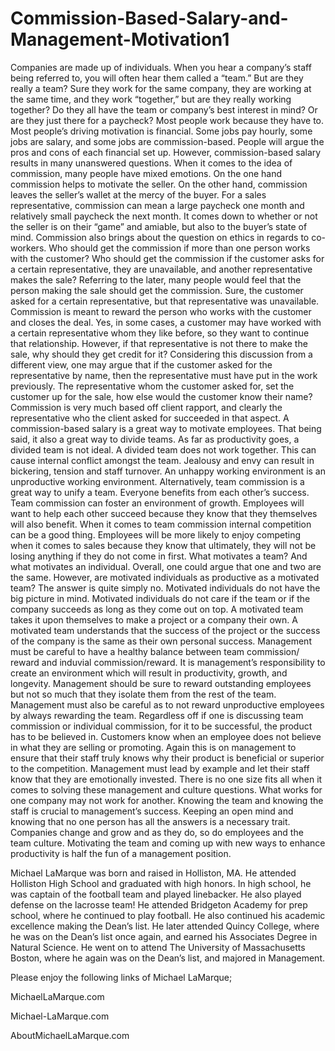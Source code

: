 # Commission-Based-Salary-and-Management-Motivation1
Companies are made up of individuals. When you hear a company’s staff being referred to, you will often hear them called a “team.” But are they really a team? Sure they work for the same company, they are working at the same time, and they work “together,” but are they really working together? Do they all have the team or company’s best interest in mind? Or are they just there for a paycheck? Most people work because they have to. Most people’s driving motivation is financial. Some jobs pay hourly, some jobs are salary, and some jobs are commission-based. People will argue the pros and cons of each financial set up. However, commission-based salary results in many unanswered questions.
When it comes to the idea of commission, many people have mixed emotions. On the one hand commission helps to motivate the seller. On the other hand, commission leaves the seller’s wallet at the mercy of the buyer. For a sales representative, commission can mean a large paycheck one month and relatively small paycheck the next month. It comes down to whether or not the seller is on their “game” and amiable, but also to the buyer’s state of mind. Commission also brings about the question on ethics in regards to co-workers. Who should get the commission if more than one person works with the customer? Who should get the commission if the customer asks for a certain representative, they are unavailable, and another representative makes the sale?
Referring to the later, many people would feel that the person making the sale should get the commission. Sure, the customer asked for a certain representative, but that representative was unavailable. Commission is meant to reward the person who works with the customer and closes the deal. Yes, in some cases, a customer may have worked with a certain representative whom they like before, so they want to continue that relationship. However, if that representative is not there to make the sale, why should they get credit for it?
Considering this discussion from a different view, one may argue that if the customer asked for the representative by name, then the representative must have put in the work previously. The representative whom the customer asked for, set the customer up for the sale, how else would the customer know their name? Commission is very much based off client rapport, and clearly the representative who the client asked for succeeded in that aspect.
A commission-based salary is a great way to motivate employees. That being said, it also a great way to divide teams. As far as productivity goes, a divided team is not ideal. A divided team does not work together. This can cause internal conflict amongst the team. Jealousy and envy can result in bickering, tension and staff turnover. An unhappy working environment is an unproductive working environment. 
	Alternatively, team commission is a great way to unify a team. Everyone benefits from each other’s success. Team commission can foster an environment of growth. Employees will want to help each other succeed because they know that they themselves will also benefit. When it comes to team commission internal competition can be a good thing. Employees will be more likely to enjoy competing when it comes to sales because they know that ultimately, they will not be losing anything if they do not come in first. 
	What motivates a team? And what motivates an individual. Overall, one could argue that one and two are the same. However, are motivated individuals as productive as a motivated team? The answer is quite simply no. Motivated individuals do not have the big picture in mind. Motivated individuals do not care if the team or if the company succeeds as long as they come out on top. A motivated team takes it upon themselves to make a project or a company their own. A motivated team understands that the success of the project or the success of the company is the same as their own personal success. 
Management must be careful to have a healthy balance between team commission/ reward and induvial commission/reward. It is management’s responsibility to create an environment which will result in productivity, growth, and longevity. Management should be sure to reward outstanding employees but not so much that they isolate them from the rest of the team. Management must also be careful as to not reward unproductive employees by always rewarding the team.
Regardless off if one is discussing team commission or individual commission, for it to be successful, the product has to be believed in. Customers know when an employee does not believe in what they are selling or promoting. Again this is on management to ensure that their staff truly knows why their product is beneficial or superior to the competition. Management must lead by example and let their staff know that they are emotionally invested. 
There is no one size fits all when it comes to solving these management and culture questions. What works for one company may not work for another. Knowing the team and knowing the staff is crucial to management’s success. Keeping an open mind and knowing that no one person has all the answers is a necessary trait. Companies change and grow and as they do, so do employees and the team culture. Motivating the team and coming up with new ways to enhance productivity is half the fun of a management position.

Michael LaMarque was born and raised in Holliston, MA. He attended Holliston High School and graduated with high honors. In high school, he was captain of the football team and played linebacker. He also played defense on the lacrosse team! He attended Bridgeton Academy for prep school, where he continued to play football. He also continued his academic excellence making the Dean’s list. He later attended Quincy College, where he was on the Dean’s list once again, and earned his Associates Degree in Natural Science. He went on to attend The University of Massachusetts Boston, where he again was on the Dean’s list, and majored in Management.

Please enjoy the following links of Michael LaMarque;

MichaelLaMarque.com

Michael-LaMarque.com

AboutMichaelLaMarque.com
